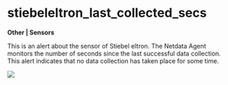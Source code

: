 # stiebeleltron_last_collected_secs

**Other | Sensors**

This is an alert about the sensor of Stiebel eltron. The Netdata Agent monitors the number of seconds since the last
successful data collection. This alert indicates that no data collection has taken place for some time.

![](https://drive.google.com/uc?export=view&id=1elXR92OQn3sWVGXUCjpGi-NwcLNYE24g)



